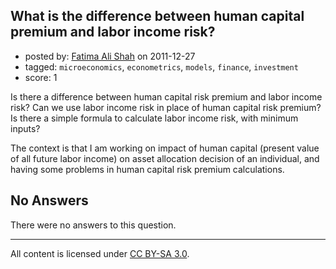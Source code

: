 ## What is the difference between human capital premium and labor income risk?

- posted by: [Fatima Ali Shah](https://stackexchange.com/users/-1/530-fatima-ali-shah) on 2011-12-27
- tagged: `microeconomics`, `econometrics`, `models`, `finance`, `investment`
- score: 1

Is there a difference between human capital risk premium and labor income risk? Can we use labor income risk in place of human capital risk premium? Is there a simple formula to calculate labor income risk, with minimum inputs?

The context is that I am working on impact of human capital (present value of all future labor income) on asset allocation decision of an individual, and having some problems in human capital risk premium calculations.

## No Answers

There were no answers to this question.


---

All content is licensed under [CC BY-SA 3.0](https://creativecommons.org/licenses/by-sa/3.0/).
